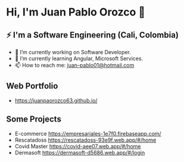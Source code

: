 # Hi, I'm Juan Pablo Orozco 👋
## ⚡ I'm a Software Engineering (Cali, Colombia)
- 🔭 I’m currently working on Software Developer.
- 🌱 I’m currently learning  Angular, Microsoft Services.
- 📫 How to reach me: juan-pablo01@hotmail.com
## Web Portfolio
- https://juanpaorozco63.github.io/
## Some Projects
- E-commerce https://empresariales-1e7f0.firebaseapp.com/
- Rescatadoss https://rescatadoss-93e9f.web.app/#/home
- Covid Master https://covid-aee07.web.app/#/home
- Dermasoft https://dermasoft-d5686.web.app/#/login
